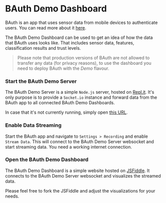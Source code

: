 # BAuth Demo Dashboard

BAuth is an app that uses sensor data from mobile devices to authenticate users. You can read more about it [here](https://www.nexenio.com/bauth).

The BAuth Demo Dashboard can be used to get an idea of how the data that BAuth uses looks like. That includes sensor data, features, classification results and trust levels.

> Please note that production versions of BAuth are not allowed to transfer any data (for privacy reasons), to use the dashboard you need to deploy BAuth with the *Demo* flavour.

### Start the BAuth Demo Server

The BAuth Demo Server is a simple `Node.js` server, hosted on [Repl.it](https://repl.it/@Steppschuh/BAuth-Demo-Server). It's only purpose is to provide a `Socket.io` instance and forward data from the BAuth app to all connected BAuth Demo Dashboards.

In case that it's not currently running, simply open [this URL](https://repl.it/@Steppschuh/BAuth-Demo-Server).

### Enable Data Streaming

Start the BAuth app and navigate to `Settings > Recording` and enable `Stream Data`. This will connect to the BAuth Demo Server websocket and start streaming data. You need a working internet connection.

### Open the BAuth Demo Dashboard

The BAuth Demo Dashboard is a simple website hosted on [JSFiddle](https://jsfiddle.net/Steppschuh/3r8e2zmh/embedded/result). It connects to the BAuth Demo Server websocket and visualizes the streamed data.

Please feel free to fork the JSFiddle and adjust the visualizations for your needs.
